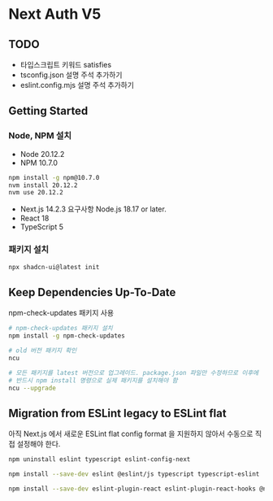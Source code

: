 # Next Auth V5

## TODO
- 타입스크립트 키워드 satisfies
- tsconfig.json 설명 주석 추가하기
- eslint.config.mjs 설명 주석 추가하기

## Getting Started

### Node, NPM 설치
- Node 20.12.2  
- NPM 10.7.0

```bash
npm install -g npm@10.7.0
nvm install 20.12.2
nvm use 20.12.2
```

- Next.js 14.2.3 요구사항 Node.js 18.17 or later.  
- React 18
- TypeScript 5

### 패키지 설치
```bash
npx shadcn-ui@latest init
```

## Keep Dependencies Up-To-Date
npm-check-updates 패키지 사용 
```bash
# npm-check-updates 패키지 설치
npm install -g npm-check-updates      

# old 버전 패키지 확인
ncu

# 모든 패키지를 latest 버전으로 업그레이드. package.json 파일만 수정하므로 이후에 
# 반드시 npm install 명령으로 실제 패키지를 설치해야 함
ncu --upgrade 
```

## Migration from ESLint legacy to ESLint flat
아직 Next.js 에서 새로운 ESLint flat config format 을 지원하지 않아서 수동으로 직접 설정해야 한다.
```bash
npm uninstall eslint typescript eslint-config-next

npm install --save-dev eslint @eslint/js typescript typescript-eslint

npm install --save-dev eslint-plugin-react eslint-plugin-react-hooks @next/eslint-plugin-next
```